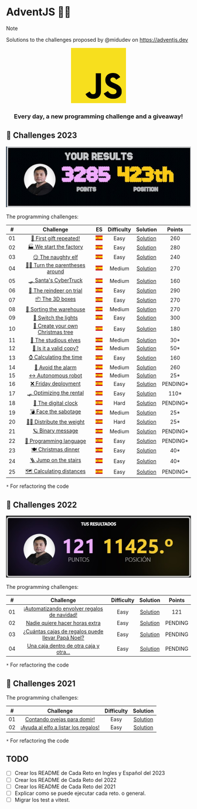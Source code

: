 # AdventJS 🎄🎅

> [!NOTE]
> Solutions to the challenges proposed by @midudev on <https://adventjs.dev>

<div align="center">
    <img alt="javascript_logo" src="./assets/javascript_logo.svg" width="150px" height="150px">
    <h3>Every day, a new programming challenge and a giveaway!</h3>
</div>

<!-- TODO: Botones de los años 2021, 2022 y 2023 -->

## 🎯 Challenges 2023

<div align="center">
    <img alt="position" src="./assets/points.jpg">
</div>

The programming challenges:

|  #  |                                       Challenge                        |  ES  | Difficulty |               Solution                  |   Points   |
| :-: | :--------------------------------------------------------------------: | :--: | :--------: | :-------------------------------------: | :--------: |
| 01  | [🎁 First gift repeated!](./2023/challenge-01) | [![Español](./assets/flag_es.png)](./2023/challenge-01/README.es.md) | Easy  | [Solution](./2023/challenge-01/challenge01.js) | 260 |
| 02  | [🏭 We start the factory](./2023/challenge-02) | [![Español](./assets/flag_es.png)](./2023/challenge-02/README.es.md) | Easy | [Solution](./2023/challenge-02/challenge02.js) | 280 |
| 03  | [😏 The naughty elf](./2023/challenge-03) | [![Español](./assets/flag_es.png)](./2023/challenge-03/README.es.md) | Easy | [Solution](./2023/challenge-03/challenge03.js) | 240 |
| 04  | [😵‍💫 Turn the parentheses around](./2023/challenge-04) | [![Español](./assets/flag_es.png)](./2023/challenge-04/README.es.md) | Medium | [Solution](./2023/challenge-04/challenge04.js) | 270 |
| 05  | [🛷 Santa's CyberTruck](./2023/challenge-05) | [![Español](./assets/flag_es.png)](./2023/challenge-05/README.es.md) | Medium | [Solution](./2023/challenge-05/challenge05.js) | 160 |
| 06  | [🦌 The reindeer on trial](./2023/challenge-06) | [![Español](./assets/flag_es.png)](./2023/challenge-06/README.es.md) | Easy | [Solution](./2023/challenge-06/challenge06.js) | 290 |
| 07  | [📦 The 3D boxes](./2023/challenge-07) | [![Español](./assets/flag_es.png)](./2023/challenge-07/README.es.md) | Easy | [Solution](./2023/challenge-07/challenge07.js) | 270 |
| 08  | [🏬 Sorting the warehouse](./2023/challenge-08) | [![Español](./assets/flag_es.png)](./2023/challenge-08/README.es.md) | Medium | [Solution](./2023/challenge-08/challenge08.js) | 270 |
| 09  | [🚦 Switch the lights](./2023/challenge-09) | [![Español](./assets/flag_es.png)](./2023/challenge-09/README.es.md) | Easy | [Solution](./2023/challenge-09/challenge09.js) | 300 |
| 10  | [🎄 Create your own Christmas tree](./2023/challenge-10) | [![Español](./assets/flag_es.png)](./2023/challenge-10/README.es.md) | Easy | [Solution](./2023/challenge-10/challenge10.js) | 180 |
| 11  | [📖 The studious elves](./2023/challenge-11) | [![Español](./assets/flag_es.png)](./2023/challenge-11/README.es.md) | Medium | [Solution](./2023/challenge-11/challenge11.js) | 30* |
| 12  | [📸 Is it a valid copy?](./2023/challenge-12) | [![Español](./assets/flag_es.png)](./2023/challenge-12/README.es.md) | Medium | [Solution](./2023/challenge-12/challenge12.js) | 50* |
| 13  | [⌚️ Calculating the time](./2023/challenge-13) | [![Español](./assets/flag_es.png)](./2023/challenge-13/README.es.md) | Easy | [Solution](./2023/challenge-13/challenge13.js) | 160 |
| 14  | [🚨 Avoid the alarm](./2023/challenge-14) | [![Español](./assets/flag_es.png)](./2023/challenge-14/README.es.md) | Medium | [Solution](./2023/challenge-14/challenge14.js) | 260 |
| 15  | [↔️ Autonomous robot](./2023/challenge-15) | [![Español](./assets/flag_es.png)](./2023/challenge-15/README.es.md) | Medium | [Solution](./2023/challenge-15/challenge15.js) | 25* |
| 16  | [❌ Friday deployment](./2023/challenge-16) | [![Español](./assets/flag_es.png)](./2023/challenge-16/README.es.md) | Easy | [Solution](./2023/challenge-16/challenge16.js) | PENDING* |
| 17  | [🛷 Optimizing the rental](./2023/challenge-17) | [![Español](./assets/flag_es.png)](./2023/challenge-17/README.es.md) | Easy | [Solution](./2023/challenge-17/challenge17.js) | 110* |
| 18  | [🔢 The digital clock](./2023/challenge-18) | [![Español](./assets/flag_es.png)](./2023/challenge-18/README.es.md) | Hard | [Solution](./2023/challenge-18/challenge18.js) | PENDING* |
| 19  | [💣 Face the sabotage](./2023/challenge-19) | [![Español](./assets/flag_es.png)](./2023/challenge-19/README.es.md) | Medium | [Solution](./2023/challenge-19/challenge19.js) | 25* |
| 20  | [🏋️‍♂️ Distribute the weight](./2023/challenge-20) | [![Español](./assets/flag_es.png)](./2023/challenge-20/README.es.md) | Hard | [Solution](./2023/challenge-20/challenge20.js) | 25* |
| 21  | [🪐 Binary message](./2023/challenge-21) | [![Español](./assets/flag_es.png)](./2023/challenge-21/README.es.md) | Medium | [Solution](./2023/challenge-21/challenge21.js) | PENDING* |
| 22  | [🚂 Programming language](./2023/challenge-22) | [![Español](./assets/flag_es.png)](./2023/challenge-22/README.es.md) | Easy | [Solution](./2023/challenge-22/challenge22.js) | PENDING* |
| 23  | [🍽️ Christmas dinner](./2023/challenge-23) | [![Español](./assets/flag_es.png)](./2023/challenge-23/README.es.md) | Easy | [Solution](./2023/challenge-23/challenge23.js) | 40* |
| 24  | [🪜 Jump on the stairs](./2023/challenge-24) | [![Español](./assets/flag_es.png)](./2023/challenge-24/README.es.md) | Easy | [Solution](./2023/challenge-24/challenge24.js) | 40* |
| 25 | [🗺️ Calculating distances](./2023/challenge-25) | [![Español](./assets/flag_es.png)](./2023/challenge-25/README.es.md) | Easy | [Solution](./2023/challenge-25/challenge25.js) | PENDING* |

`*` For refactoring the code

## 🎯 Challenges 2022

<div align="center">
    <img alt="position" src="./assets/points_2022.jpg">
</div>

The programming challenges:

|  #  |                               Challenge                            | Difficulty |                  Solution                  |   Points   |
| :-: | :----------------------------------------------------------------: | :--------: | :----------------------------------------: | :--------: |
| 01  | [¡Automatizando envolver regalos de navidad!](./2022/challenge-01) | Easy       | [Solution](./2022/challenge-01/challenge01.js) | 121 |
| 02  | [Nadie quiere hacer horas extra](./2022/challenge-02) | Easy       | [Solution](./2022/challenge-02/challenge02.js) | PENDING |
| 03  | [¿Cuántas cajas de regalos puede llevar Papá Noel?](./2022/challenge-03) | Easy       | [Solution](./2022/challenge-03/challenge03.js) | PENDING |
| 04  | [Una caja dentro de otra caja y otra...](./2022/challenge-04) | Easy       | [Solution](./2022/challenge-04/challenge04.js) | PENDING |

`*` For refactoring the code

## 🎯 Challenges 2021

The programming challenges:

|  #  |                                       Challenge                        | Difficulty |               Solution                     |
| :-: | :--------------------------------------------------------------------: | :--------: | :----------------------------------------: |
| 01  | [Contando ovejas para domir!](./2021/challenge-01)                     | Easy       | [Solution](./2021/challenge-01/challenge01.js) |
| 02  | [¡Ayuda al elfo a listar los regalos!](./2021/challenge-02)                     | Easy       | [Solution](./2021/challenge-02/challenge02.js) |

`*` For refactoring the code

## TODO

- [ ] Crear los README de Cada Reto en Ingles y Español del 2023
- [ ] Crear los README de Cada Reto del 2022
- [ ] Crear los README de Cada Reto del 2021
- [ ] Explicar como se puede ejecutar cada reto. o general.
- [ ] Migrar los test a vitest.

<!-- 
Repositorios de Ejemplos: 

https://github.com/victormhp/adventJS-midudev
https://github.com/johnsi15/adventjs

Repositorio con listado de repositorios con soluciones a los ejercicios.
https://github.com/borjapazr/awesome-adventjs
-->

